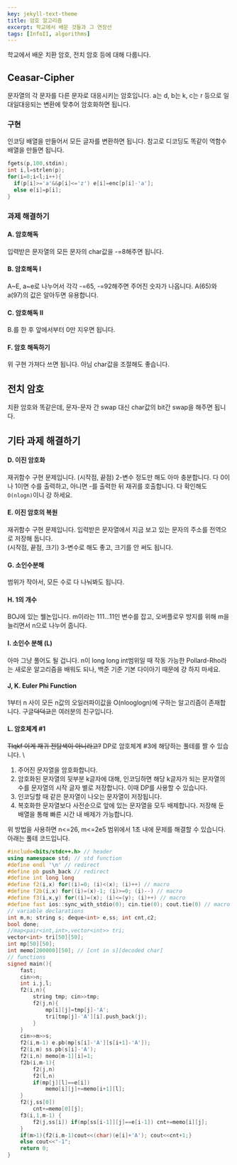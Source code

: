 ```yaml
---
key: jekyll-text-theme
title: 암호 알고리즘
excerpt: 학교에서 배운 것들과 그 연장선
tags: [InfoII, algorithms]
---
```


학교에서 배운 치환 암호, 전치 암호 등에 대해 다룹니다.
## Ceasar-Cipher
문자열의 각 문자를 다른 문자로 대응시키는 암호입니다. a는 d, b는 k, c는 r 등으로 일대일대응되는 변환에 맞추어 암호화하면 됩니다.
### 구현
인코딩 배열을 만들어서 모든 글자를 변환하면 됩니다. 참고로 디코딩도 똑같이 역함수 배열을 만들면 됩니다.
```c++
fgets(p,100,stdin);
int i,l=strlen(p);
for(i=0;i<l;i++){
  if(p[i]>='a'&&p[i]<='z') e[i]=enc[p[i]-'a'];
  else e[i]=p[i];
}

```
### 과제 해결하기
#### A. 암호해독
입력받은 문자열의 모든 문자의 char값을 -=8해주면 됩니다.
#### B. 암호해독 I
A~E, a~e로 나누어서 각각 -=65, -=92해주면 주어진 숫자가 나옵니다. A(65)와 a(97)의 값은 알아두면 유용합니다.
#### C. 암호해독 II
B.를 한 후 앞에서부터 0만 지우면 됩니다.
#### F. 암호 해독하기
위 구현 가져다 쓰면 됩니다. 아님 char값을 조절해도 좋습니다.

## 전치 암호
치환 암호와 똑같은데, 문자-문자 간 swap 대신 char값의 bit간 swap을 해주면 됩니다.

## 기타 과제 해결하기
#### D. 이진 암호화
재귀함수 구현 문제입니다. (시작점, 끝점) 2-변수 정도만 해도 아마 충분합니다. 다 0이나 1이면 수를 출력하고, 아니면 -를 출력한 뒤 재귀를 호출합니다. 다 확인해도 `O(nlogn)`이니 강 하세요.

#### E. 이진 암호의 복원
재귀함수 구현 문제입니다. 입력받은 문자열에서 지금 보고 있는 문자의 주소를 전역으로 저장해 둡니다. \
(시작점, 끝점, 크기) 3-변수로 해도 좋고, 크기를 안 써도 됩니다.

#### G. 소인수분해
범위가 작아서, 모든 수로 다 나눠봐도 됩니다.

#### H. 1의 개수
BOJ에 있는 웰논입니다. m이라는 111...11인 변수를 잡고, 오버플로우 방지를 위해 m을 늘리면서 n으로 나누어 줍니다.

#### I. 소인수 분해 (L)
아마 그냥 풀어도 될 겁니다. n이 long long int범위일 때 작동 가능한 Pollard-Rho라는 새로운 알고리즘을 배워도 되나, 백준 기준 기본 다이아기 때문에 걍 하지 마세요.

#### J, K. Euler Phi Function
1부터 n 사이 모든 n값의 오일러파이값을 O(nlooglogn)에 구하는 알고리즘이 존재합니다. 구글~~덕덕고~~은 여러분의 친구입니다.

#### L. 암호체계 #1
~~Tlqkf 이게 재귀 전탐색이 아니라고?~~ DP로 암호체계 #3에 해당하는 풀테를 짤 수 있습니다. \
1. 주어진 문자열을 암호화합니다.
2. 암호화된 문자열의 뒷부분 k글자에 대해, 인코딩하면 해당 k글자가 되는 문자열의 수를 문자열의 시작 글자 별로 저장합니다. 이때 DP를 사용할 수 있습니다.
3. 인코딩할 때 같은 문자열이 나오는 문자열이 저장됩니다.
4. 복호화한 문자열보다 사전순으로 앞에 있는 문자열을 모두 배제합니다. 저장해 둔 배열을 통해 빠른 시간 내 배제가 가능합니다.

위 방법을 사용하면 n<=26, m<=2e5 범위에서 1초 내에 문제를 해결할 수 있습니다. \
아래는 풀테 코드입니다.
```c++
#include<bits/stdc++.h> // header  
using namespace std; // std function  
#define endl '\n' // redirect  
#define pb push_back // redirect  
#define int long long  
#define f2(i,x) for((i)=0; (i)<(x); (i)++) // macro  
#define f2b(i,x) for((i)=(x)-1; (i)>=0; (i)--) // macro  
#define f3(i,x,y) for((i)=(x); (i)<=(y); (i)++) // macro  
#define fast ios::sync_with_stdio(0); cin.tie(0); cout.tie(0) // macro  
// variable declarations  
int m,n; string s; deque<int> e,ss; int cnt,c2;  
bool done;  
//map<pair<int,int>,vector<int>> tri;  
vector<int> tri[50][50];  
int mp[50][50];  
int memo[200000][50]; // [cnt in s][decoded char]  
// functions  
signed main(){  
    fast;  
    cin>>n;  
    int i,j,l;  
    f2(i,n){  
        string tmp; cin>>tmp;  
        f2(j,n){  
            mp[i][j]=tmp[j]-'A';  
            tri[tmp[j]-'A'][i].push_back(j);  
        }  
    }  
    cin>>m>>s;  
    f2(i,m-1) e.pb(mp[s[i]-'A'][s[i+1]-'A']);  
    f2(i,m) ss.pb(s[i]-'A');  
    f2(i,n) memo[m-1][i]=1;  
    f2b(i,m-1){  
        f2(j,n)  
        f2(l,n)  
        if(mp[j][l]==e[i])  
            memo[i][j]+=memo[i+1][l];  
    }  
    f2(j,ss[0])  
        cnt+=memo[0][j];  
    f3(i,1,m-1) {  
        f2(j,ss[i]) if(mp[ss[i-1]][j]==e[i-1]) cnt+=memo[i][j];  
    }  
    if(m>1){f2(i,m-1)cout<<(char)(e[i]+'A'); cout<<cnt+1;}  
    else cout<<"-1";  
    return 0;  
} 
```
